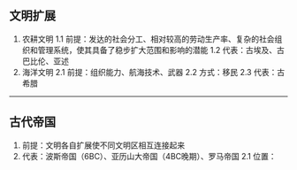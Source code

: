 ## 文明扩展
1. 农耕文明
	1.1 前提：发达的社会分工、相对较高的劳动生产率、复杂的社会组织和管理系统，使其具备了稳步扩大范围和影响的潜能
	 1.2 代表：古埃及、古巴比伦、亚述
  2. 海洋文明
	  2.1 前提：组织能力、航海技术、武器
	   2.2 方式：移民
	  2.3 代表：古希腊
---
## 古代帝国
1. 前提：文明各自扩展使不同文明区相互连接起来
2. 代表：波斯帝国（6BC）、亚历山大帝国（4BC晚期）、罗马帝国
	2.1 位置：